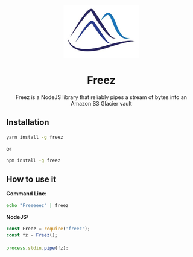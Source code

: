 <p align="center">
  <a href="https://github.com/modeus-io/glacial">
    <img width="200" src="assets/glacial-logo.png">
  </a>
</p>

<h1 align="center">Freez</h1>

<p align="center">Freez is a NodeJS library that reliably pipes a stream of bytes into an Amazon S3 Glacier vault</p>

**Installation**
---
```sh
yarn install -g freez
```

or  

```sh
npm install -g freez
```

**How to use it**
---

**Command Line:**

```sh
echo "Freeeeez" | freez
```

**NodeJS:**

```javascript
const Freez = require('freez');
const fz = Freez();

process.stdin.pipe(fz);
```



